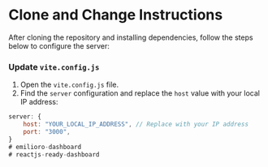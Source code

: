 # Clone and Change Instructions

After cloning the repository and installing dependencies, follow the steps below to configure the server:

### Update `vite.config.js`

1. Open the `vite.config.js` file.
2. Find the `server` configuration and replace the `host` value with your local IP address:

```js
server: {
    host: "YOUR_LOCAL_IP_ADDRESS", // Replace with your IP address
    port: "3000",
}
# emilioro-dashboard
# reactjs-ready-dashboard
